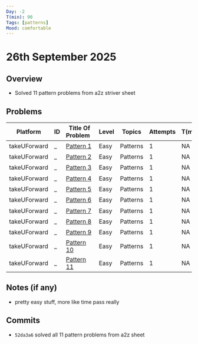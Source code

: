 ```yaml
---
Day: -2                  
T(min): 90
Tags: [patterns]  
Mood: comfortable
---
```


# 26th September 2025

## Overview
- Solved 11 pattern problems from a2z striver sheet

## Problems
| Platform     | ID | Title Of Problem&nbsp;&nbsp;                                                                                                | Level | Topics           | Attempts | T(min) | Status   | Time Complexity | Space Complexity |
|--------------|----|-----------------------------------------------------------------------------------------------------------------------------|-------|------------------|----------|--------|----------|-----------------|------------------|
| takeUForward | _  | [Pattern 1](https://takeuforward.org/plus/dsa/beginner-problem/patterns/pattern-1)                                          | Easy  | Patterns         | 1        | NA     | Accepted | $O(N^2)$        | $O(1)$           |
| takeUForward | _  | [Pattern 2](https://takeuforward.org/plus/dsa/beginner-problem/patterns/pattern-2)                                          | Easy  | Patterns         | 1        | NA     | Accepted | $O(N^2)$        | $O(1)$           |
| takeUForward | _  | [Pattern 3](https://takeuforward.org/plus/dsa/beginner-problem/patterns/pattern-3)                                          | Easy  | Patterns         | 1        | NA     | Accepted | $O(N^2)$        | $O(1)$           |
| takeUForward | _  | [Pattern 4](https://takeuforward.org/plus/dsa/beginner-problem/patterns/pattern-4)                                          | Easy  | Patterns         | 1        | NA     | Accepted | $O(N^2)$        | $O(1)$           |
| takeUForward | _  | [Pattern 5](https://takeuforward.org/plus/dsa/beginner-problem/patterns/pattern-5)                                          | Easy  | Patterns         | 1        | NA     | Accepted | $O(N^2)$        | $O(1)$           |
| takeUForward | _  | [Pattern 6](https://takeuforward.org/plus/dsa/beginner-problem/patterns/pattern-6)                                          | Easy  | Patterns         | 1        | NA     | Accepted | $O(N^2)$        | $O(1)$           |
| takeUForward | _  | [Pattern 7](https://takeuforward.org/plus/dsa/beginner-problem/patterns/pattern-7)                                          | Easy  | Patterns         | 1        | NA     | Accepted | $O(N^2)$        | $O(1)$           |
| takeUForward | _  | [Pattern 8](https://takeuforward.org/plus/dsa/beginner-problem/patterns/pattern-8)                                          | Easy  | Patterns         | 1        | NA     | Accepted | $O(N^2)$        | $O(1)$           |
| takeUForward | _  | [Pattern 9](https://takeuforward.org/plus/dsa/beginner-problem/patterns/pattern-9)                                          | Easy  | Patterns         | 1        | NA     | Accepted | $O(N^2)$        | $O(1)$           |
| takeUForward | _  | [Pattern 10](https://takeuforward.org/plus/dsa/beginner-problem/patterns/pattern-10)                                        | Easy  | Patterns         | 1        | NA     | Accepted | $O(N^2)$        | $O(1)$           |
| takeUForward | _  | [Pattern 11](https://takeuforward.org/plus/dsa/beginner-problem/patterns/pattern-11)                                        | Easy  | Patterns         | 1        | NA     | Accepted | $O(N^2)$        | $O(1)$           |


## Notes (if any)
- pretty easy stuff, more like time pass really

## Commits
- `52da3a6` solved all 11 pattern problems from a2z sheet